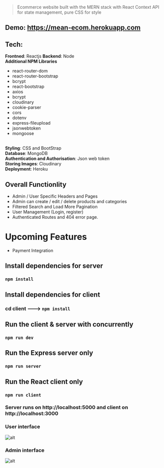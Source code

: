 > Ecommerce website built with the MERN stack with React Context API for state management, pure CSS for style

## Demo: https://mean-ecom.herokuapp.com

## Tech:
<b>Frontned</b>: Reactjs
<b>Backend</b>: Node
<br>
<b>Additional NPM Libraries</b>
  - react-router-dom
  - react-router-bootstrap
  - bcrypt
  - react-bootstrap
  - axios
  - bcrypt
  - cloudinary
  - cookie-parser
  - cors
  - dotenv
  - express-fileupload
  - jsonwebtoken
  - mongoose
 
<br>
<b>Styling</b>: CSS and BootStrap
<br>
<b>Database</b>: MongoDB
<br>
<b>Authentication and Authorisation</b>: Json web token 
<br>
<b>Storing Images</b>: Cloudinary 
<br>
<b>Deployment</b>: Heroku

## Overall Functionlity
- Admin / User Specific Headers and Pages
- Admin can create / edit / delete products and categories
- Filtered Search and Load More Pagination 
- User Management (Login, register) 
- Authenticated Routes and 404 error page.

# Upcoming Features
- Payment Integration


## Install dependencies for server 
### `npm install`

## Install dependencies for client
### cd client ---> `npm install`

## Run the client & server with concurrently
### `npm run dev`

## Run the Express server only
### `npm run server`

## Run the React client only
### `npm run client`

### Server runs on http://localhost:5000 and client on http://localhost:3000

### User interface 

![alt](https://res.cloudinary.com/devatchannel/image/upload/v1599568147/test/1_pe9ism.png)

### Admin interface 

![alt](https://res.cloudinary.com/devatchannel/image/upload/v1599568148/test/2_obw2r7.png)
